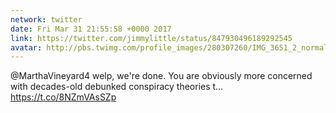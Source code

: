 ```yaml
---
network: twitter
date: Fri Mar 31 21:55:58 +0000 2017
link: https://twitter.com/jimmylittle/status/847930496189292545
avatar: http://pbs.twimg.com/profile_images/280307260/IMG_3651_2_normal.jpg
---
```


@MarthaVineyard4 welp, we're done. You are obviously more concerned with decades-old debunked conspiracy theories t… https://t.co/8NZmVAsSZp
